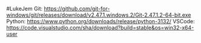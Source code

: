 #LukeJem
Git: https://github.com/git-for-windows/git/releases/download/v2.47.1.windows.2/Git-2.47.1.2-64-bit.exe
Python: https://www.python.org/downloads/release/python-3132/
VSCode: https://code.visualstudio.com/sha/download?build=stable&os=win32-x64-user
